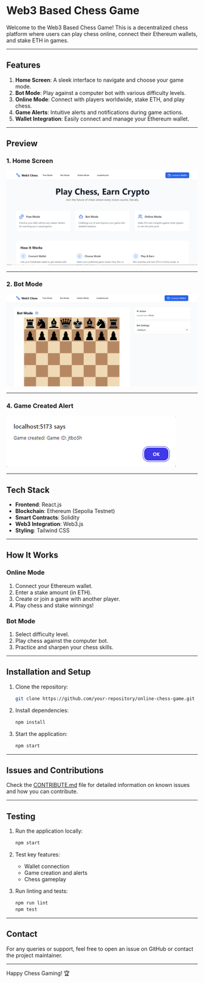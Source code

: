 
# Web3 Based Chess Game

Welcome to the Web3 Based Chess Game! This is a decentralized chess platform where users can play chess online, connect their Ethereum wallets, and stake ETH in games.

---

## Features
1. **Home Screen**: A sleek interface to navigate and choose your game mode.
2. **Bot Mode**: Play against a computer bot with various difficulty levels.
3. **Online Mode**: Connect with players worldwide, stake ETH, and play chess.
4. **Game Alerts**: Intuitive alerts and notifications during game actions.
5. **Wallet Integration**: Easily connect and manage your Ethereum wallet.

---

## Preview
### 1. Home Screen
![Home Screen Preview](./MockDown%20images/Chess-home.png)

---

### 2. Bot Mode
![Bot Mode Preview](./MockDown%20images/Botmode.png)


---

### 4. Game Created Alert
![Game Created Alert Preview](./MockDown%20images/game%20created.png)

---

## Tech Stack
- **Frontend**: React.js
- **Blockchain**: Ethereum (Sepolia Testnet)
- **Smart Contracts**: Solidity
- **Web3 Integration**: Web3.js
- **Styling**: Tailwind CSS

---

## How It Works
### Online Mode
1. Connect your Ethereum wallet.
2. Enter a stake amount (in ETH).
3. Create or join a game with another player.
4. Play chess and stake winnings!

### Bot Mode
1. Select difficulty level.
2. Play chess against the computer bot.
3. Practice and sharpen your chess skills.

---

## Installation and Setup
1. Clone the repository:
   ```bash
   git clone https://github.com/your-repository/online-chess-game.git
   ```
2. Install dependencies:
   ```bash
   npm install
   ```
3. Start the application:
   ```bash
   npm start
   ```

---

## Issues and Contributions
Check the [CONTRIBUTE.md](./CONTRIBUTE.md) file for detailed information on known issues and how you can contribute.

---

## Testing
1. Run the application locally:
   ```bash
   npm start
   ```
2. Test key features:
   - Wallet connection
   - Game creation and alerts
   - Chess gameplay

3. Run linting and tests:
   ```bash
   npm run lint
   npm test
   ```

---

## Contact
For any queries or support, feel free to open an issue on GitHub or contact the project maintainer.

---

Happy Chess Gaming! 🏆
```